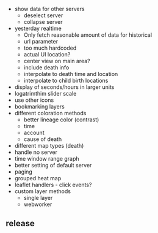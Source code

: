 - show data for other servers
  - deselect server
  - collapse server
- yesterday realtime
  - Only fetch reasonable amount of data for historical
  - url parameter
  - too much hardcoded
  - actual UI location?
  - center view on main area?
  - include death info
  - interpolate to death time and location
  - interpolate to child birth locations
- display of seconds/hours in larger units
- logatrimthim slider scale
- use other icons
- bookmarking layers
- different coloration methods
  - better lineage color (contrast)
  - time
  - account
  - cause of death
- different map types (death)
- handle no server
- time window range graph
- better setting of default server
- paging
- grouped heat map
- leaflet handlers - click events?
- custom layer methods
  - single layer
  - webworker

## release
